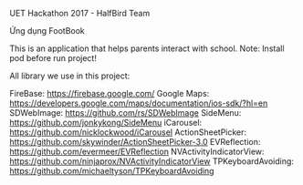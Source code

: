 UET Hackathon 2017 - HalfBird Team

Ứng dụng FootBook

This is an application that helps parents interact with school. Note: Install pod before run project!

All library we use in this project:

FireBase: https://firebase.google.com/
Google Maps: https://developers.google.com/maps/documentation/ios-sdk/?hl=en
SDWebImage: https://github.com/rs/SDWebImage
SideMenu: https://github.com/jonkykong/SideMenu
iCarousel: https://github.com/nicklockwood/iCarousel
ActionSheetPicker: https://github.com/skywinder/ActionSheetPicker-3.0
EVReflection: https://github.com/evermeer/EVReflection
NVActivityIndicatorView: https://github.com/ninjaprox/NVActivityIndicatorView
TPKeyboardAvoiding: https://github.com/michaeltyson/TPKeyboardAvoiding

